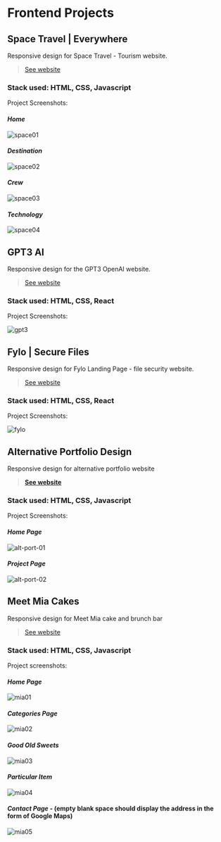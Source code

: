 # Frontend Projects

## Space Travel | Everywhere

Responsive design for Space Travel - Tourism website.

> [See website](https://space-travel-everywhere.web.app/)

### Stack used: HTML, CSS, Javascript

Project Screenshots:

#### *Home*
![space01](https://user-images.githubusercontent.com/46372998/178018326-fdf22999-62e2-4ea9-8b9c-6260ca45e04a.png)

#### *Destination*
![space02](https://user-images.githubusercontent.com/46372998/178018391-9eabcd8b-5d93-454a-ac64-41f1dd95f895.png)

#### *Crew*
![space03](https://user-images.githubusercontent.com/46372998/178018418-fb5226ed-c049-48f9-ae06-5f08402133d5.png)

#### *Technology*
![space04](https://user-images.githubusercontent.com/46372998/178018469-9f0a9313-0da0-47b7-b26f-ad4beea1821d.png)


## GPT3 AI

Responsive design for the GPT3 OpenAI website.

> [See website](https://gpt3-ai-dev.web.app/)

### Stack used: HTML, CSS, React

Project Screenshots:

![gpt3](https://user-images.githubusercontent.com/46372998/178019413-a9498868-9c6e-421b-9a2e-9b6819fb7f63.png)


## Fylo | Secure Files

Responsive design for Fylo Landing Page - file security website.

> [See website](https://fylo-files.web.app/)

### Stack used: HTML, CSS, React

Project Screenshots:

![fylo](https://user-images.githubusercontent.com/46372998/178041579-7b6ae292-fea1-42e2-a592-a7c3cccf690c.png)


## Alternative Portfolio Design

Responsive design for alternative portfolio website

> [**See website**](https://alternate-portfolio.web.app/)

### Stack used: HTML, CSS, Javascript

Project Screenshots:

#### *Home Page*
![alt-port-01](https://user-images.githubusercontent.com/46372998/210431263-c08a476a-c4e9-4c5c-b34d-df981f371357.png)

#### *Project Page*
![alt-port-02](https://user-images.githubusercontent.com/46372998/210431270-a2b4bf6a-cafa-49cd-844c-4bfd63ff4400.png)


## Meet Mia Cakes

Responsive design for Meet Mia cake and brunch bar

> [See website](https://meet-mia-cakes.web.app/)

### Stack used: HTML, CSS, Javascript

Project screenshots:

#### *Home Page*

![mia01](https://user-images.githubusercontent.com/46372998/178002592-e8ed89ff-ae44-4358-8ca4-601af7090508.png)

#### *Categories Page*

![mia02](https://user-images.githubusercontent.com/46372998/178002650-9e513ee0-e71b-4159-9132-f84b6f95c49c.png)

#### *Good Old Sweets*

![mia03](https://user-images.githubusercontent.com/46372998/178002748-b9b7974e-8f91-4815-b42b-e84b4a191f35.png)

#### *Particular Item*

![mia04](https://user-images.githubusercontent.com/46372998/178002790-f1474613-eb14-4362-bb21-d0ee7be18cb8.png)

#### *Contact Page* - (empty blank space should display the address in the form of Google Maps)

![mia05](https://user-images.githubusercontent.com/46372998/178002820-7a770d71-aa8b-457c-9110-7c60ff5825b4.png)
